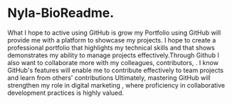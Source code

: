 # Nyla-BioReadme.
What I hope to active using GitHub is grow my Portfolio using GitHub will provide me with a  platform to showcase my projects. I hope to create a professional portfolio that highlights my technical skills and that  shows  demonstrates my ability to manage  projects effectively.Through Github I also want to collaborate more  with my colleagues, contributors, .  I know GitHub's features  will enable me to contribute effectively to team projects and learn from others' contributions  Ultimately, mastering GitHub will strengthen my role in digital marketing , where proficiency in  collaborative development practices is highly valued.
